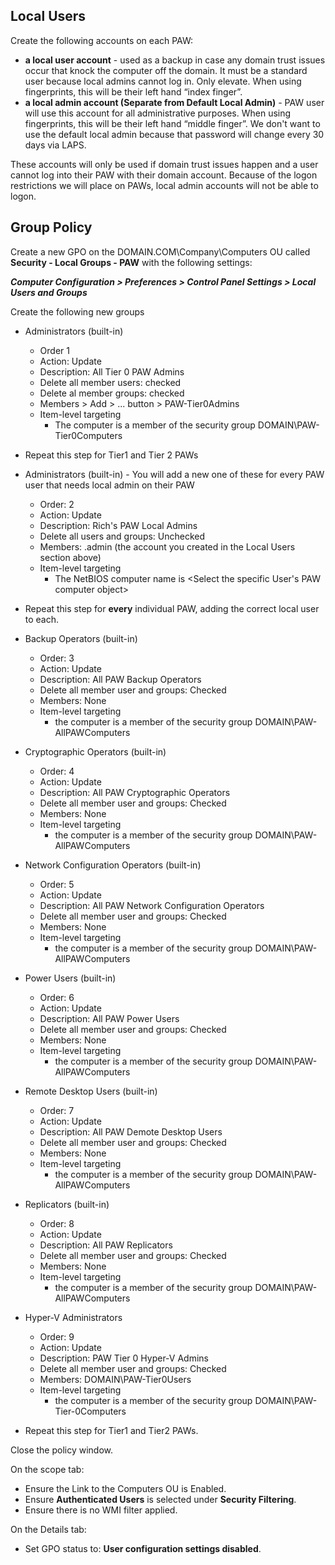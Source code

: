 ## Local Users
Create the following accounts on each PAW:
* **a local user account** - used as a backup in case any domain trust issues occur that knock the computer off the domain.  It must be a standard user because local admins cannot log in.  Only elevate.  When using fingerprints, this will be their left hand “index finger”.
* **a local admin account (Separate from Default Local Admin)** - PAW user will use this account for all administrative purposes.  When using fingerprints, this will be their left hand “middle finger”.  We don't want to use the default local admin because that password will change every 30 days via LAPS.

These accounts will only be used if domain trust issues happen and a user cannot log into their PAW with their domain account.  Because of the logon restrictions we will place on PAWs, local admin accounts will not be able to logon.

## Group Policy

Create a new GPO on the DOMAIN.COM\Company\Computers OU called **Security - Local Groups - PAW** with the following settings:

***Computer Configuration > Preferences > Control Panel Settings > Local Users and Groups***

Create the following new groups

* Administrators (built-in)
  * Order 1
  * Action: Update
  * Description: All Tier 0 PAW Admins
  * Delete all member users: checked
  * Delete al member groups: checked
  * Members > Add > ... button > PAW-Tier0Admins
  * Item-level targeting
    * The computer is a member of the security group DOMAIN\PAW-Tier0Computers

* Repeat this step for Tier1 and Tier 2 PAWs

* Administrators (built-in)  - You will add a new one of these for every PAW user that needs local admin on their PAW
  * Order: 2
  * Action: Update
  * Description: Rich's PAW Local Admins
  * Delete all users and groups: Unchecked
  * Members: <username>.admin (the account you created in the Local Users section above)
  * Item-level targeting
    * The NetBIOS computer name is <Select the specific User's PAW computer object>

* Repeat this step for **every** individual PAW, adding the correct local user to each.

* Backup Operators (built-in)
  * Order: 3
  * Action: Update
  * Description: All PAW Backup Operators
  * Delete all member user and groups: Checked
  * Members: None
  * Item-level targeting
    * the computer is a member of the security group DOMAIN\PAW-AllPAWComputers

* Cryptographic Operators (built-in)
  * Order: 4
  * Action: Update
  * Description: All PAW Cryptographic Operators
  * Delete all member user and groups: Checked
  * Members: None
  * Item-level targeting
    * the computer is a member of the security group DOMAIN\PAW-AllPAWComputers

* Network Configuration Operators (built-in)
  * Order: 5
  * Action: Update
  * Description: All PAW Network Configuration Operators
  * Delete all member user and groups: Checked
  * Members: None
  * Item-level targeting
    * the computer is a member of the security group DOMAIN\PAW-AllPAWComputers

* Power Users (built-in)
  * Order: 6
  * Action: Update
  * Description: All PAW Power Users
  * Delete all member user and groups: Checked
  * Members: None
  * Item-level targeting
    * the computer is a member of the security group DOMAIN\PAW-AllPAWComputers

* Remote Desktop Users (built-in)
  * Order: 7
  * Action: Update
  * Description: All PAW Demote Desktop Users
  * Delete all member user and groups: Checked
  * Members: None
  * Item-level targeting
    * the computer is a member of the security group DOMAIN\PAW-AllPAWComputers

* Replicators (built-in)
  * Order: 8
  * Action: Update
  * Description: All PAW Replicators
  * Delete all member user and groups: Checked
  * Members: None
  * Item-level targeting
    * the computer is a member of the security group DOMAIN\PAW-AllPAWComputers

* Hyper-V Administrators
  * Order: 9
  * Action: Update
  * Description: PAW Tier 0 Hyper-V Admins
  * Delete all member user and groups: Checked
  * Members: DOMAIN\PAW-Tier0Users
  * Item-level targeting
      * the computer is a member of the security group DOMAIN\PAW-Tier-0Computers

* Repeat this step for Tier1 and Tier2 PAWs.

Close the policy window.

On the scope tab:
* Ensure the Link to the Computers OU is Enabled.  
* Ensure **Authenticated Users** is selected under **Security Filtering**.
* Ensure there is no WMI filter applied.

On the Details tab:
* Set GPO status to: **User configuration settings disabled**.
